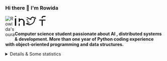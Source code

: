 ### Hi there 👋  I'm Rowida 
<!------>



[![linkedin](https://github.com/HouariZegai/HouariZegai/blob/master/icons/linkedin.png)](https://www.linkedin.com/in/rowida-nagah-30182a135) 
[![twitter](https://github.com/HouariZegai/HouariZegai/blob/master/icons/twitter.png)](https://twitter.com/Rowida60125002) 
[![facebook](https://github.com/HouariZegai/HouariZegai/blob/master/icons/facebook.png)](https://www.facebook.com/rowida.nagah.545/) 
</a>
<a href="https://www.quora.com/profile/Rowida-Nagah">
  <img align="left" alt="Rowida's oura" width="30px" src="https://www.svgrepo.com/show/25177/quora.svg" draggable="false" />
</a>






**Computer science student passionate about AI , distributed systems & development. More than one year of Python coding experience with object-oriented programming and data structures.**
 
 


<details>
  <summary>Details & Some statistics</summary>

   - 🔭 I’m Python developer...
   - 🌱 I’m currently learning Software development & DL ...
   - 📫 How to reach me: [My facebook account](https://www.facebook.com/rowida.nagah.545/)
   - 😄 Pronouns: Dana
   - ⚡ Fun fact: "Bellow the lid of your life is my fav" Qoute 




### Statistics

  ![Github stats](https://github-readme-stats.vercel.app/api?username=Rowida46)






<br />
<a href="https://github.com/Rowida46">
  <img align="center" src="https://github-readme-stats.vercel.app/api/top-langs/?username=Rowida46&&theme=chartreuse-dark&show_icons=true&langs_count=15" />
</a>
<img align="left" width="26px" alt="Pycharm" src="https://img.icons8.com/windows/32/000000/pycharm.png"/>
<img align="left" width="26px" alt="Django" src="https://img.icons8.com/color/48/000000/django.png"/>
<img align="left" width="26px" src="https://raw.githubusercontent.com/github/explore/80688e429a7d4ef2fca1e82350fe8e3517d3494d/topics/python/python.png" alt="Python" >
<img <img align="left" width="26px" alt="anaconda" src="https://img.icons8.com/dusk/64/000000/anaconda.png"/>
<img align="left" alt="Git" width="26px" src="https://raw.githubusercontent.com/github/explore/80688e429a7d4ef2fca1e82350fe8e3517d3494d/topics/git/git.png" />
<img align="left" alt="GitHub" width="26px" src="https://raw.githubusercontent.com/github/explore/78df643247d429f6cc873026c0622819ad797942/topics/github/github.png" />
<br/>
